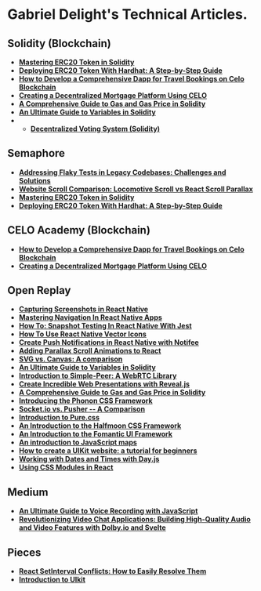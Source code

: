 # Gabriel Delight's Technical Articles.

## Solidity  (Blockchain)
- [**Mastering ERC20 Token in Solidity**](https://semaphoreci.com/blog/erc20-token)
- [**Deploying ERC20 Token With Hardhat: A Step-by-Step Guide**](https://semaphoreci.com/blog/erc20-token-hardhat)
- [**How to Develop a Comprehensive Dapp for Travel Bookings on Celo Blockchain**](https://celo.academy/t/how-to-develop-a-comprehensive-dapp-for-travel-bookings-on-celo-blockchain/328)
- [**Creating a Decentralized Mortgage Platform Using CELO**](https://celo.academy/t/creating-a-decentralized-mortgage-platform-using-celo/421/6)
- [**A Comprehensive Guide to Gas and Gas Price in Solidity**](https://blog.openreplay.com/a-comprehensive-guide-to-gas-and-gas-price-in-solidity)
- [**An Ultimate Guide to Variables in So**](https://blog.openreplay.com/an-ultimate-guide-to-variables-in-solidity)[~~**l**~~](https://blog.openreplay.com/an-ultimate-guide-to-variables-in-solidity)[**idity**](https://blog.openreplay.com/an-ultimate-guide-to-variables-in-solidity)
- - [**Decentralized Voting System (Solidity)**]([https://semaphoreci.com/blog/erc20-token](https://github.com/GabrielDelight/decentralized-voting-system/tree/main))

## Semaphore
- [**Addressing Flaky Tests in Legacy Codebases: Challenges and Solutions**](https://semaphoreci.com/blog/flaky-legacy)
- [**Website Scroll Comparison: Locomotive Scroll vs React Scroll Parallax**](https://semaphoreci.com/blog/locomotive-scroll-react-scroll-parallax)
- [**Mastering ERC20 Token in Solidity**](https://semaphoreci.com/blog/erc20-token)
- [**Deploying ERC20 Token With Hardhat: A Step-by-Step Guide**](https://semaphoreci.com/blog/erc20-token-hardhat)

## CELO Academy (Blockchain) 
- [**How to Develop a Comprehensive Dapp for Travel Bookings on Celo Blockchain**](https://celo.academy/t/how-to-develop-a-comprehensive-dapp-for-travel-bookings-on-celo-blockchain/328)
- [**Creating a Decentralized Mortgage Platform Using CELO**](https://celo.academy/t/creating-a-decentralized-mortgage-platform-using-celo/421/6)

  
## Open Replay

- [**Capturing Screenshots in React Native**](https://blog.openreplay.com/capturing-screenshots-in-react-native/)
-  [**Mastering Navigation In React Native Apps**](https://blog.openreplay.com/mastering-navigation-in-react-native-apps/)
- [**How To: Snapshot Testing In React Native With Jest**](https://blog.openreplay.com/how-to--snapshot-testing-in-react-native-with-jest/)
- [**How To Use React Native Vector Icons**](https://blog.openreplay.com/how-to-use-react-native-vector-icons/)
- [**Create Push Notifications in React Native with Notifee**](https://blog.openreplay.com/create-push-notifications-in-react-native-with-notifee/)
- [**Adding Parallax Scroll Animations to React**](https://blog.openreplay.com/adding-parallax-animations-to-react)
- [**SVG vs. Canvas: A comparison**](https://blog.openreplay.com/svg-vs-canvas--a-comparison)
- [**An Ultimate Guide to Variables in So**](https://blog.openreplay.com/an-ultimate-guide-to-variables-in-solidity)[~~**l**~~](https://blog.openreplay.com/an-ultimate-guide-to-variables-in-solidity)[**idity**](https://blog.openreplay.com/an-ultimate-guide-to-variables-in-solidity)
- [**Introduction to Simple-Peer: A WebRTC Library**](https://blog.openreplay.com/introducing-simple-peer--a-webrtc-library)
- [**Create Incredible Web Presentations with Reveal.js**](https://blog.openreplay.com/create-incredible-web-presentations-with-reveal-js)
- [**A Comprehensive Guide to Gas and Gas Price in Solidity**](https://blog.openreplay.com/a-comprehensive-guide-to-gas-and-gas-price-in-solidity)
- [**Introducing the Phonon CSS Framework**](https://blog.openreplay.com/introducing-the-phonon-css-framework)
- [**Socket.io vs. Pusher -- A Comparison**](https://blog.openreplay.com/socket-io-vs-pusher--a-comparison)
- [**Introduction to Pure.css**](https://blog.openreplay.com/introduction-to-pure-css)
- [**An Introduction to the Halfmoon CSS Framework**](https://blog.openreplay.com/an-introduction-to-the-halfmoon-css-framework)
- [**An Introduction to the Fomantic UI Framework**](https://blog.openreplay.com/an-introduction-to-the-fomantic-ui-framework)
- [**An introduction to JavaScript maps**](https://blog.openreplay.com/an-introduction-to-javascript-maps)
- [**How to create a UIKit website: a tutorial for beginners**](https://blog.openreplay.com/how-to-create-a-uikit-website--a-tutorial-for-beginners)
- [**Working with Dates and Times with Day.js**](https://blog.openreplay.com/working-with-dates-and-times-with-day-js)
- [**Using CSS Modules in React**](https://blog.openreplay.com/using-css-modules-in-react)
[](https://celo.academy/t/creating-a-decentralized-mortgage-platform-using-celo/421/6)

## Medium 
- [**An Ultimate Guide to Voice Recording with JavaScript**](https://javascript.plainenglish.io/an-ultimate-guide-to-voice-recording-with-javascript-119e505780cd)
- [**Revolutionizing Video Chat Applications: Building High-Quality Audio and Video Features with Dolby.io and Svelte**](https://javascript.plainenglish.io/revolutionizing-video-chat-applications-building-high-quality-audio-and-video-features-with-dolby-i-bdde4fa41806)
[](https://javascript.plainenglish.io/an-ultimate-guide-to-voice-recording-with-javascript-119e505780cd)

## Pieces 
- [**React SetInterval Conflicts: How to Easily Resolve Them**](https://code.pieces.app/blog/resolving-react-setinterval-conflicts)
- [**Introduction to UIkit**](https://code.pieces.app/blog/introduction-to-uikit)


